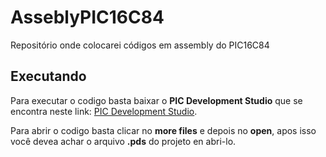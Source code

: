 # AsseblyPIC16C84
Repositório onde colocarei códigos em assembly do PIC16C84
## Executando
Para executar o codigo basta baixar o **PIC Development Studio** que se encontra neste link: [PIC Development Studio](http://picdev.sourceforge.net/webpage/web.php?page=main).

Para abrir o codigo basta clicar no **more files** e depois no **open**, apos isso você devea achar o arquivo **.pds** do projeto en abri-lo.
